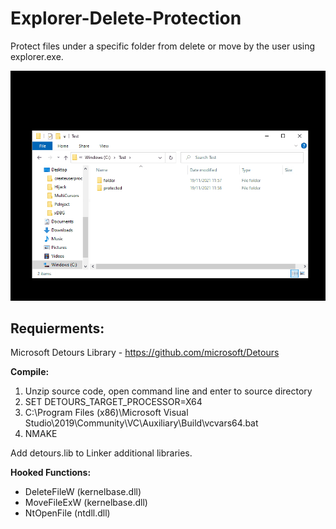 # Explorer-Delete-Protection
Protect files under a specific folder from delete or move by the user using explorer.exe.

![alt text](https://raw.githubusercontent.com/proxytype/Explorer-Delete-Protection/main/explorer-delete-protection.gif)

## Requierments:
Microsoft Detours Library - https://github.com/microsoft/Detours

**Compile:**
1. Unzip source code, open command line and enter to source directory
2. SET DETOURS_TARGET_PROCESSOR=X64
3. C:\Program Files (x86)\Microsoft Visual Studio\2019\Community\VC\Auxiliary\Build\vcvars64.bat
4. NMAKE

Add detours.lib to Linker additional libraries.

**Hooked Functions:**
- DeleteFileW (kernelbase.dll)<br>
- MoveFileExW (kernelbase.dll)<br>
- NtOpenFile (ntdll.dll)<br>

